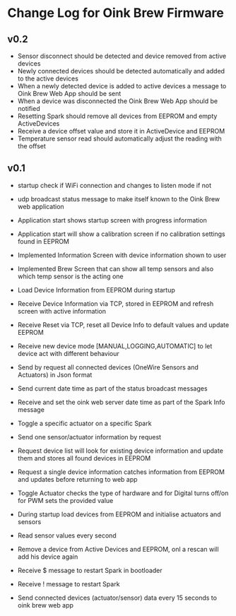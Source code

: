 # Change Log for Oink Brew Firmware

v0.2
----
- Sensor disconnect should be detected and device removed from active devices
- Newly connected devices should be detected automatically and added to the active devices
- When a newly detected device is added to active devices a message to Oink Brew Web App should be sent
- When a device was disconnected the Oink Brew Web App should be notified
- Resetting Spark should remove all devices from EEPROM and empty ActiveDevices
- Receive a device offset value and store it in ActiveDevice and EEPROM
- Temperature sensor read should automatically adjust the reading with the offset


v0.1
----
- startup check if WiFi connection and changes to listen mode if not
- udp broadcast status message to make itself known to the Oink Brew web application
- Application start shows startup screen with progress information
- Application start will show a calibration screen if no calibration settings found in EEPROM
- Implemented Information Screen with device information shown to user
- Implemented Brew Screen that can show all temp sensors and also which temp sensor is the acting one
- Load Device Information from EEPROM during startup
- Receive Device Information via TCP, stored in EEPROM and refresh screen with active information
- Receive Reset via TCP, reset all Device Info to default values and update EEPROM
- Receive new device mode [MANUAL,LOGGING,AUTOMATIC] to let device act with different behaviour
- Send by request all connected devices (OneWire Sensors and Actuators) in Json format
- Send current date time as part of the status broadcast messages
- Receive and set the oink web server date time as part of the Spark Info message
- Toggle a specific actuator on a specific Spark
- Send one sensor/actuator information by request
- Request device list will look for existing device information and update them and stores all found devices in EEPROM
- Request a single device information catches information from EEPROM and updates before returning to web app
- Toggle Actuator checks the type of hardware and for Digital turns off/on for PWM sets the provided value

- During startup load devices from EEPROM and initialise actuators and sensors
- Read sensor values every second
- Remove a device from Active Devices and EEPROM, onl a rescan will add his device again

- Receive $ message to restart Spark in bootloader
- Receive ! message to restart Spark

- Send connected devices (actuator/sensor) data every 15 seconds to oink brew web app